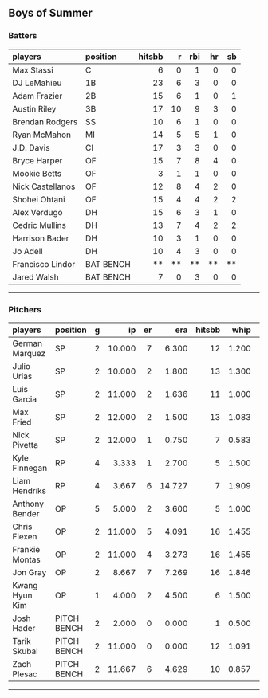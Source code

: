 ## Boys of Summer

### Batters

 
|players          |position  | hitsbb|  r| rbi| hr| sb| 
|:----------------|:---------|------:|--:|---:|--:|--:| 
|Max Stassi       |C         |      6|  0|   1|  0|  0| 
|DJ LeMahieu      |1B        |     23|  6|   3|  0|  0| 
|Adam Frazier     |2B        |     15|  6|   1|  0|  1| 
|Austin Riley     |3B        |     17| 10|   9|  3|  0| 
|Brendan Rodgers  |SS        |     10|  6|   1|  0|  0| 
|Ryan McMahon     |MI        |     14|  5|   5|  1|  0| 
|J.D. Davis       |CI        |     17|  3|   3|  0|  0| 
|Bryce Harper     |OF        |     15|  7|   8|  4|  0| 
|Mookie Betts     |OF        |      3|  1|   1|  0|  0| 
|Nick Castellanos |OF        |     12|  8|   4|  2|  0| 
|Shohei Ohtani    |OF        |     15|  4|   4|  2|  2| 
|Alex Verdugo     |DH        |     15|  6|   3|  1|  0| 
|Cedric Mullins   |DH        |     13|  7|   4|  2|  2| 
|Harrison Bader   |DH        |     10|  3|   1|  0|  0| 
|Jo Adell         |DH        |     10|  4|   3|  0|  0| 
|Francisco Lindor |BAT BENCH |     **| **|  **| **| **| 
|Jared Walsh      |BAT BENCH |      7|  0|   3|  0|  0| 

* * *

### Pitchers

 
|players        |position    |  g|     ip| er|    era| hitsbb|  whip| so|  w| sv| 
|:--------------|:-----------|--:|------:|--:|------:|------:|-----:|--:|--:|--:| 
|German Marquez |SP          |  2| 10.000|  7|  6.300|     12| 1.200| 13|  1|  0| 
|Julio Urias    |SP          |  2| 10.000|  2|  1.800|     13| 1.300| 10|  0|  0| 
|Luis Garcia    |SP          |  2| 11.000|  2|  1.636|     11| 1.000| 13|  2|  0| 
|Max Fried      |SP          |  2| 12.000|  2|  1.500|     13| 1.083| 12|  2|  0| 
|Nick Pivetta   |SP          |  2| 12.000|  1|  0.750|      7| 0.583| 13|  1|  0| 
|Kyle Finnegan  |RP          |  4|  3.333|  1|  2.700|      5| 1.500|  1|  0|  1| 
|Liam Hendriks  |RP          |  4|  3.667|  6| 14.727|      7| 1.909| 10|  2|  1| 
|Anthony Bender |OP          |  5|  5.000|  2|  3.600|      5| 1.000|  7|  0|  2| 
|Chris Flexen   |OP          |  2| 11.000|  5|  4.091|     16| 1.455| 10|  0|  0| 
|Frankie Montas |OP          |  2| 11.000|  4|  3.273|     16| 1.455| 12|  0|  0| 
|Jon Gray       |OP          |  2|  8.667|  7|  7.269|     16| 1.846| 14|  0|  0| 
|Kwang Hyun Kim |OP          |  1|  4.000|  2|  4.500|      6| 1.500|  3|  0|  0| 
|Josh Hader     |PITCH BENCH |  2|  2.000|  0|  0.000|      1| 0.500|  5|  0|  1| 
|Tarik Skubal   |PITCH BENCH |  2| 11.000|  0|  0.000|     12| 1.091| 10|  2|  0| 
|Zach Plesac    |PITCH BENCH |  2| 11.667|  6|  4.629|     10| 0.857| 15|  1|  0| 


* * *


